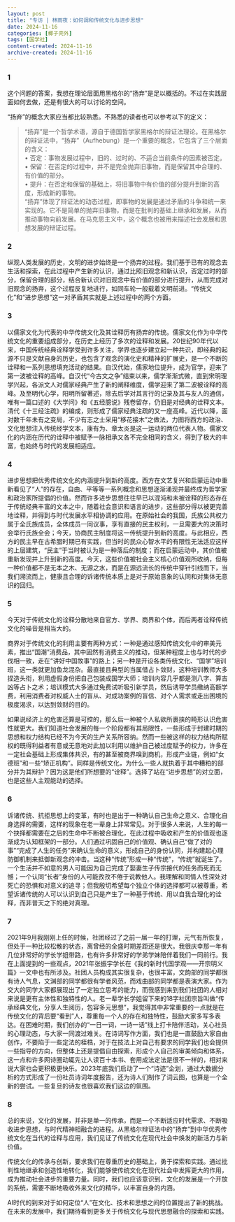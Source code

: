 ```yaml
---
layout: post
title: "专访 | 林雨夜：如何调和传统文化与进步思想"
date: 2024-11-16
categories: [椰子壳外]
tags: [国学社]
content-created: 2024-11-16
archive-created: 2024-11-16
---
```


### 1
 
这个问题的答案，我想在理论层面用黑格尔的“扬弃”是足以概括的。不过在实践层面如何去做，还是有很大的可以讨论的空间。

“扬弃”的概念大家应当都比较熟悉。不熟悉的读者也可以参考以下的定义：

> “扬弃”是一个哲学术语，源自于德国哲学家黑格尔的辩证法理论。在黑格尔的辩证法中，“扬弃”（Aufhebung）是一个重要的概念，它包含了三个层面的含义：  
> • 否定：事物发展过程中，旧的、过时的、不适合当前条件的因素被否定。  
> • 保留：在否定的过程中，并不是完全抛弃旧事物，而是保留其中合理的、有价值的部分。  
> • 提升：在否定和保留的基础上，将旧事物中有价值的部分提升到新的高度，形成新的事物。  
> “扬弃”体现了辩证法的动态过程，即事物的发展是通过矛盾的斗争和统一来实现的。它不是简单的抛弃旧事物，而是在批判的基础上继承和发展，从而推动事物向前发展。在马克思主义中，这个概念也被用来描述社会发展和思想发展的辩证过程。

### 2

纵观人类发展的历史，文明的进步始终是一个扬弃的过程。我们基于已有的观念去生活和探索，在此过程中产生新的认识，通过比照旧观念和新认识，否定过时的部分，保留合理的部分，结合新认识对旧观念中有价值的部分进行提升，从而完成对旧观念的扬弃，这个过程反复地进行，如同车轮一般载着文明前进。“传统文化”和“进步思想”这一对矛盾其实就是上述过程中的两个方面。

### 3

以儒家文化为代表的中华传统文化及其诠释历有扬弃的传统。儒家文化作为中华传统文化的重要组成部分，在历史上经历了多次的诠释和发展。20世纪90年代以来，中国传统经典诠释学受到许多关注，学界也逐步建立起一种共识，即经典的起源不只是文献自身的历史，也包含了观念的演化史和精神的扩展史，是一个不断的诠释和一系列思想填充活动的结果。自汉代始，儒家地位提升，成为官学，迎来了第一波被诠释的高峰。自汉代“今古文之争”结束以来，儒学渐渐式微，直到宋明理学兴起，各派文人对儒家经典产生了新的阐释维度，儒学迎来了第二波被诠释的高峰。及至明代心学，阳明所留著述，除去后学对其言行的记录及其与友人的通信，唯有一篇口述的《大学问》和《五经臆说》残卷留存，仍旧是对经典的诠释文本。清代《十三经注疏》的编成，则形成了儒家经典注疏的又一座高峰。近代以降，面对数千年未有之变局，不少有志之士采用“移花接木”之做法，力图将西方的政治、文化思想注入传统经学文本，康有为、章太炎是这一运动的两位代表人物。儒家文化的内涵在历代的诠释中被赋予一脉相承又各不完全相同的含义，得到了极大的丰富，也始终与时代的发展相适应。

### 4

进步思想把优秀传统文化的内涵提升到新的高度。西方在文艺复兴和启蒙运动中重新看见了“人”的存在，自由、平等等一系列概念和思想逐渐涌现并最终成为哲学家和政治家所提倡的价值。然而许多进步思想往往早已以混沌和未被诠释的形态存在于传统经典丰富的文本之中，随着社会意识和语言的进步，这些部分得以被更完善地诠释，并得到与时代发展水平相协调的应用。在原始社会的我国，氏族公共权力属于全氏族成员，全体成员一同议事，享有直接的民主权利，一旦需要大的决策时会举行氏族全会；今天，协商民主制度将这一传统提升到新的高度。与此相应，西方的民主早在古希腊时期已有实践，但当时的民众心智水平的有限性无法适应这样的上层建筑，“民主”于当时被认为是一种落后的制度；而在启蒙运动中，其价值被重新发现并上升到新的高度。今天，这些价值被社会主义核心价值观所收纳，但每一种价值都不是无本之木、无源之水，而是在源远流长的传统中穿针引线而下，当我们溯流而上，健康且合理的诉诸传统本质上是对于原始意象的认同和对集体无意识的回归。

### 5

今天对于传统文化的诠释分散地来自官方、学界、商界和个体，而后两者诠释传统文化的噪音是相当大的。

商界对于传统文化的利用主要有两种方式：一种是通过感知传统文化中的审美元素，推出“国潮”消费品，其中固然有消费主义的推动，但某种程度上也与时代的步伐相一致，走在“讲好中国故事”的路上；另一种是开设各类传统文化、“国学”培训班，这一类就更加鱼龙混杂。最直接且典型的当属借占卜敛财，这种培训教师大多捏造头衔，利用虚假身份把自己包装成国学大师；培训内容几乎都是测八字、算吉凶等占卜之术；培训模式大多通过免费试听吸引新学员，然后诱导学员缴纳高额学费，利用消费者对权威人士的盲从、对成功案例的盲信、对个人需求或走出困境的极度渴求，以达到敛财的目的。

如果说经济上的危害还算是可控的，那么后一种被个人私欲所裹挟的畸形认识危害性就更大。我们知道社会发展的每一个阶段都有其局限性，一些形成于封建时期的思想和权力结构已经不为今天的生产关系所容纳。然而一些被这样的权力结构所赋权的既得利益者有意或无意地对此加以利用以维护自己被过度赋予的权力，许多在一定社会基础上形成集体共识，有的甚至被商界嗅到商机，形成产业链，例如“女德班”和一些“矫正机构”。同样是传统文化，为什么一些人就执着于其中糟粕的部分并为其辩护？因为这是他们所想要的“诠释”。选择了站在“进步思想”的对立面，也是这些人主观能动的选择。

### 6

诉诸传统、抗拒思想上的变革，有时也是出于一种确认自己生命之意义、合理化自身选择的需要，这样的现象在老一辈身上非常常见。对于很多人来说，人生的每一个抉择都需要在之后的生命中不断被合理化，在此过程中吸收和产生的价值观也逐渐成为认知框架的一部分。人们通过巩固自己的价值观、确认自己“做了对的事”“完成了人生的任务”来确认生命的意义，形成自己的身份认同，并构建起心理防御机制来抵御新观念的冲击。当这种“传统”形成一种“传统”，“传统”就诞生了。一个生活并不如意的男人可能因为自己完成了娶妻生子传宗接代的任务而死而无憾；一个认同“长者”身份的人可能孜孜不倦于说教他人。我理解和同情人性深处对死亡的恐惧和对意义的追寻；但我殷切希望每个独立个体的选择都可以被尊重，希望诉诸传统的人可以认识到自己只是产生了一种基于传统、用以自我合理化的诠释，而非普天之下的绝对真理。

### 7

2021年9月我刚刚上任的时候，社团经过了之前一届一年的打理，元气有所恢复，但处于一种比较松散的状态，离曾经的全盛时期差距还是很大。我很庆幸那一年有几位非常好的学长学姐带路，也有许多非常好的学弟学妹陪伴着我们一同前行。我在上面提到的一些观点，2021年张振宇学长在《我的新时代国学观——开宗明义篇》一文中也有所涉及。社团人员构成其实很复杂，也很丰富，文韵部的同学都很有诗人气息，文渊部的同学都很有学者风范，而戏曲部的同学都是表演大家。作为交大的同学大家都展现出了一定独立思考的能力，而我感到来到我们社团的人相对来说是更有主体性和独特性的人。老一辈学长学姐留下来的18字社团宗旨叫做“传承经典文化，分享人生阅历，包容多元思想”，我觉得其中非常重要的一点就是在传统文化的背后要“看到”人，尊重每一个人的存在和独特性，鼓励大家多写多表达。在困难时期，我们创办的“一日一词，一诗一话”线上打卡陪伴活动，关心社员的心理动态，与大家一同渡过难关。在诗词写作方面，我们也是一直鼓励大家自由创作，不要陷于一些定法的桎梏，对于在技法上对自己有要求的同学我们也会提供一些指导的方向，但整体上还是提倡自由探索，形成个人自己的审美倾向和体系，这一点和许多网诗圈动辄先让人读百十本书、套用成法定法是很不一样的，相对来说大家也会更积极更快乐。2023年底我们启动了一个“诗迹”企划，通过大数据分析的方式形成了一份社员诗词年度报告，还为诗人们制作了词云图，也算是一个全新的尝试。一些复旦的诗友也很喜欢我们这边的氛围。

### 8

总的来说，文化的发展，并非是单一的传承，而是一个不断适应时代需求、不断吸收进步思想，与时代精神相融合的进程。从黑格尔辩证法中的“扬弃”到中华优秀传统文化在当代的诠释与应用，我们见证了传统文化在现代社会中焕发的新活力与新价值。

传统文化的传承与创新，要求我们在尊重历史的基础上，勇于探索和实践。通过批判性地继承和创造性地转化，我们能够使传统文化在现代社会中发挥更大的作用，成为推动社会进步的重要力量。同时，我们也应该意识到，文化的发展是一个开放的系统，需要不断地吸收外来文化的精华，以丰富自身的内涵。

AI时代的到来对于如何定位“人”在文化、技术和思想之间的位置提出了新的挑战。在未来的发展中，我们期待看到更多关于传统文化与现代思想融合的探索和实践。

